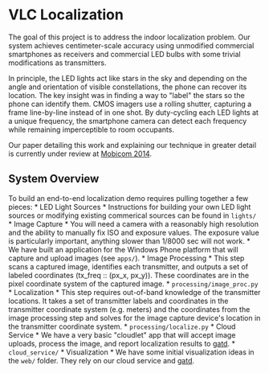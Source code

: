 VLC Localization
================

The goal of this project is to address the indoor localization problem. Our
system achieves centimeter-scale accuracy using unmodified commercial
smartphones as receivers and commercial LED bulbs with some trivial
modifications as transmitters.

In principle, the LED lights act like stars in the sky and depending on the
angle and orientation of visible constellations, the phone can recover its
location. The key insight was in finding a way to "label" the stars so the phone
can identify them. CMOS imagers use a rolling shutter, capturing a frame
line-by-line instead of in one shot. By duty-cycling each LED lights at a unique
frequency, the smartphone camera can detect each frequency while remaining
imperceptible to room occupants.

Our paper detailing this work and explaining our technique in greater detail is
currently under review at [Mobicom 2014](http://www.sigmobile.org/mobicom/2014/).

System Overview
---------------

To build an end-to-end localization demo requires pulling together a few pieces:
    * LED Light Sources
        * Instructions for building your own LED light sources or modifying
          existing commerical sources can be found in `lights/`
    * Image Capture
        * You will need a camera with a reasonably high resolution and the
          ability to manually fix ISO and exposure values. The exposure value is
          particularly important, anything slower than 1/8000 sec will not work.
        * We have built an application for the Windows Phone platform that will
          capture and upload images (see `apps/`).
    * Image Processing
        * This step scans a captured image, identifies each transmitter, and
          outputs a set of labeled coordinates (tx_freq :: (px_x, px_y)). These
          coordinates are in the pixel coordinate system of the captured image.
        * `processing/image_proc.py`
    * Localization
        * This step requires out-of-band knowledge of the transmitter locations.
          It takes a set of transmitter labels and coordinates in the
          transmitter coordinate system (e.g. meters) and the coordinates from
          the image processing step and solves for the image capture device's
          location in the transmitter coordinate system.
        * `processing/localize.py`
    * Cloud Service
        * We have a very basic "cloudlet" app that will accept image uploads,
          process the image, and report localization results to [gatd].
        * `cloud_service/`
    * Visualization
        * We have some initial visualization ideas in the `web/` folder. They
          rely on our cloud service and [gatd][gatd].

[gatd]: https://github.com/lab11/gatd/ "GATD Homepage"
